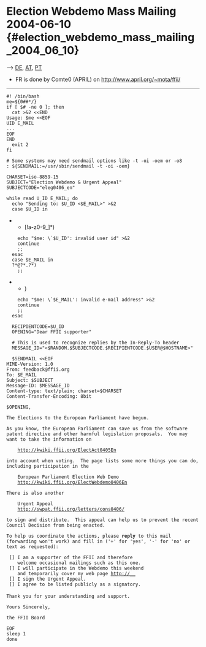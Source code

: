 # Election Webdemo Mass Mailing 2004-06-10 {#election_webdemo_mass_mailing_2004_06_10}

\--\> [ DE](FeedbackDe040610De "wikilink"), [
AT](FeedbackAt040610De "wikilink"), [ PT](FeedbackPt040610Pt "wikilink")

-   FR is done by Comte0 (APRIL) on <http://www.april.org/~mota/ffii/>

------------------------------------------------------------------------

`#! /bin/bash`\
`me=${0##*/}`\
`if [ $# -ne 0 ]; then`\
`  cat >&2 <<END`\
`Usage: $me <<EOF`\
`UID E_MAIL`\
`...`\
`EOF`\
`END`\
`  exit 2`\
`fi`

`# Some systems may need sendmail options like -t -oi -oem or -o8`\
`: ${SENDMAIL:=/usr/sbin/sendmail -t -oi -oem}`

`CHARSET=iso-8859-15`\
`SUBJECT="Election Webdemo & Urgent Appeal"`\
`SUBJECTCODE="eleg0406_en"`

`while read U_ID E_MAIL; do`\
`  echo "Sending to: $U_ID <$E_MAIL>" >&2`\
`  case $U_ID in`

-   -   \[!a-z0-9\_\]\*)

``     echo "$me: \`$U_ID': invalid user id" >&2 ``\
`    continue`\
`    ;;`\
`  esac`\
`  case $E_MAIL in`\
`  ?*@?*.?*)`\
`    ;;`

-   -   )

``     echo "$me: \`$E_MAIL': invalid e-mail address" >&2 ``\
`    continue`\
`    ;;`\
`  esac`

`  RECIPIENTCODE=$U_ID`\
`  OPENING="Dear FFII supporter"`

`  # This is used to recognize replies by the In-Reply-To header`\
`  MESSAGE_ID="<$RANDOM.$SUBJECTCODE.$RECIPIENTCODE.$USER@$HOSTNAME>"`

`  $SENDMAIL <<EOF`\
`MIME-Version: 1.0`\
`From: feedback@ffii.org`\
`To: $E_MAIL`\
`Subject: $SUBJECT`\
`Message-ID: $MESSAGE_ID`\
`Content-type: text/plain; charset=$CHARSET`\
`Content-Transfer-Encoding: 8bit`

`$OPENING,`

`The Elections to the European Parliament have begun.`

`As you know, the European Parliament can save us from the software`\
`patent directive and other harmful legislation proposals.  You may`\
`want to take the information on`

`    `[`http://kwiki.ffii.org/ElectAct0405En`](http://kwiki.ffii.org/ElectAct0405En)

`into account when voting.  The page lists some more things you can do,`\
`including participation in the`

`    European Parliament Election Web Demo`\
`    `[`http://kwiki.ffii.org/ElectWebdemo0406En`](http://kwiki.ffii.org/ElectWebdemo0406En)

`There is also another `

`    Urgent Appeal`\
`    `[`http://swpat.ffii.org/letters/cons0406/`](http://swpat.ffii.org/letters/cons0406/)

`to sign and distribute.  This appeal can help us to prevent the recent`\
`Council Decision from being enacted.`

`To help us coordinate the actions, please `**`reply`**` to this mail`\
`(forwarding won't work) and fill in ('+' for 'yes', '-' for 'no' or`\
`text as requested):`

` [] I am a supporter of the FFII and therefore`\
`    welcome occasional mailings such as this one.`\
` [] I will participate in the Webdemo this weekend`\
`    and temporarily cover my web page `[`http://__`](http:// "wikilink")\
` [] I sign the Urgent Appeal.`\
` [] I agree to be listed publicly as a signatory.`\
\
`Thank you for your understanding and support.`

`Yours Sincerely,`

`the FFII Board`

`EOF`\
`sleep 1`\
`done`
